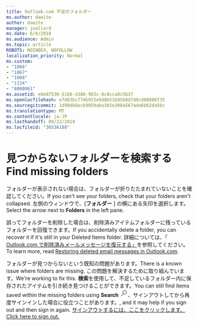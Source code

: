 ```yaml
---
title: Outlook.com 不足のフォルダー
ms.author: daeite
author: daeite
manager: joallard
ms.date: 6/6/2019
ms.audience: Admin
ms.topic: article
ROBOTS: NOINDEX, NOFOLLOW
localization_priority: Normal
ms.custom:
- "1066"
- "1067"
- "1068"
- "1134"
- "8000061"
ms.assetid: e8e87530-51b6-4386-983c-8c8cca0c5b3f
ms.openlocfilehash: e7d63bc774b915e9d8b51695b8d7d0cd08086f35
ms.sourcegitcommit: 1d98db8acb9959aba3b5e308a567ade6b62da56c
ms.translationtype: MT
ms.contentlocale: ja-JP
ms.lasthandoff: 08/22/2019
ms.locfileid: "36536188"
---
```

# <a name="find-missing-folders"></a><span data-ttu-id="82975-102">見つからないフォルダーを検索する</span><span class="sxs-lookup"><span data-stu-id="82975-102">Find missing folders</span></span>

<span data-ttu-id="82975-103">フォルダーが表示されない場合は、フォルダーが折りたたまれていないことを確認してください。</span><span class="sxs-lookup"><span data-stu-id="82975-103">If you can't see your folders, check that your folders aren't collapsed.</span></span> <span data-ttu-id="82975-104">左側のウィンドウで、[**フォルダー** ] の横にある矢印を選択します。</span><span class="sxs-lookup"><span data-stu-id="82975-104">Select the arrow next to **Folders** in the left pane.</span></span>
  
<span data-ttu-id="82975-105">誤ってフォルダーを削除した場合は、削除済みアイテムフォルダーに残っているフォルダーを回復できます。</span><span class="sxs-lookup"><span data-stu-id="82975-105">If you accidentally delete a folder, you can recover it if it's still in your Deleted Items folder.</span></span> <span data-ttu-id="82975-106">詳細については、「 [Outlook.com で削除済みメールメッセージを復元する」](https://support.office.com/article/cf06ab1b-ae0b-418c-a4d9-4e895f83ed50?wt.mc_id=Office_Outlook_com_Alchemy)を参照してください。</span><span class="sxs-lookup"><span data-stu-id="82975-106">To learn more, read [Restoring deleted email messages in Outlook.com](https://support.office.com/article/cf06ab1b-ae0b-418c-a4d9-4e895f83ed50?wt.mc_id=Office_Outlook_com_Alchemy).</span></span>
  
<span data-ttu-id="82975-107">フォルダーが見つからないという既知の問題があります。</span><span class="sxs-lookup"><span data-stu-id="82975-107">There is a known issue where folders are missing.</span></span> <span data-ttu-id="82975-108">この問題を解決するために取り組んでいます。</span><span class="sxs-lookup"><span data-stu-id="82975-108">We're working to fix this.</span></span> <span data-ttu-id="82975-109">**検索**を使用して、不足しているフォルダー内に保存されたアイテムを引き続き見つけることができます。</span><span class="sxs-lookup"><span data-stu-id="82975-109">You can still find items saved within the missing folders using **Search**</span></span> <img src='data:image/png;base64,iVBORw0KGgoAAAANSUhEUgAAABUAAAAVBAMAAABbObilAAAAKlBMVEX///+WqL7l6u8vUn8iR3azwNDCzNlObJFAYIkDLWNeeZuks8d7ka1thaRtSbf+AAAAS0lEQVQI12MgFjAdmVkKY6csYxK5AGUbAqWsIUzGBiARAmGzCwAJlgQwmyMARiDEEeoxzWEyQZivLAS3l8kQ4RplkDF4hRkWEvQSABbdDSdqA/J0AAAAAElFTkSuQmCC' /><span data-ttu-id="82975-110">、サインアウトしてから再度サインインした場合に役立つことがあります。</span><span class="sxs-lookup"><span data-stu-id="82975-110">, and it may help if you sign out and then sign in again.</span></span> [<span data-ttu-id="82975-111">サインアウトするには、ここをクリックします。</span><span class="sxs-lookup"><span data-stu-id="82975-111">Click here to sign out.</span></span>](https://login.live.com/logout.srf)
